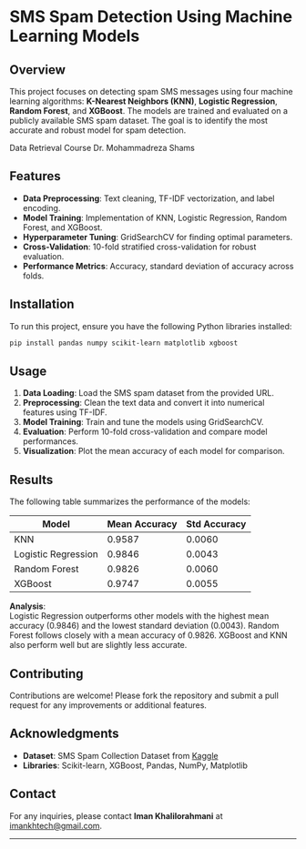 # SMS Spam Detection Using Machine Learning Models

## Overview

This project focuses on detecting spam SMS messages using four machine learning algorithms: **K-Nearest Neighbors (KNN)**, **Logistic Regression**, **Random Forest**, and **XGBoost**. The models are trained and evaluated on a publicly available SMS spam dataset. The goal is to identify the most accurate and robust model for spam detection.

Data Retrieval Course Dr. Mohammadreza Shams
## Features

- **Data Preprocessing**: Text cleaning, TF-IDF vectorization, and label encoding.
- **Model Training**: Implementation of KNN, Logistic Regression, Random Forest, and XGBoost.
- **Hyperparameter Tuning**: GridSearchCV for finding optimal parameters.
- **Cross-Validation**: 10-fold stratified cross-validation for robust evaluation.
- **Performance Metrics**: Accuracy, standard deviation of accuracy across folds.

## Installation

To run this project, ensure you have the following Python libraries installed:

```bash
pip install pandas numpy scikit-learn matplotlib xgboost
```

## Usage

1. **Data Loading**: Load the SMS spam dataset from the provided URL.
2. **Preprocessing**: Clean the text data and convert it into numerical features using TF-IDF.
3. **Model Training**: Train and tune the models using GridSearchCV.
4. **Evaluation**: Perform 10-fold cross-validation and compare model performances.
5. **Visualization**: Plot the mean accuracy of each model for comparison.

## Results

The following table summarizes the performance of the models:

| Model                  | Mean Accuracy | Std Accuracy |
|----------------------|---------------|--------------|
| KNN                   | 0.9587        | 0.0060       |
| Logistic Regression   | 0.9846        | 0.0043       |
| Random Forest         | 0.9826        | 0.0060       |
| XGBoost               | 0.9747        | 0.0055       |

**Analysis**:  
Logistic Regression outperforms other models with the highest mean accuracy (0.9846) and the lowest standard deviation (0.0043). Random Forest follows closely with a mean accuracy of 0.9826. XGBoost and KNN also perform well but are slightly less accurate.

## Contributing

Contributions are welcome! Please fork the repository and submit a pull request for any improvements or additional features.

## Acknowledgments

- **Dataset**: SMS Spam Collection Dataset from [Kaggle](https://www.kaggle.com/datasets/uciml/sms-spam-collection-dataset)
- **Libraries**: Scikit-learn, XGBoost, Pandas, NumPy, Matplotlib

## Contact

For any inquiries, please contact **Iman Khalilorahmani** at [imankhtech@gmail.com](mailto:imankhtech@gmail.com).

---
